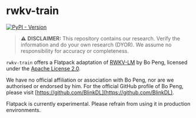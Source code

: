 # rwkv-train

[![PyPI - Version](https://img.shields.io/pypi/v/flatpack)](https://pypi.org/project/flatpack/)

> :warning: **DISCLAIMER:** This repository contains our research. Verify the information and do your own research (DYOR). We assume no responsibility for accuracy or completeness.

`rwkv-train` offers a Flatpack adaptation of [RWKV-LM](https://github.com/BlinkDL/RWKV-LM) by Bo Peng, licensed under the [Apache License 2.0](https://github.com/BlinkDL/RWKV-LM/blob/main/LICENSE).

We have no official affiliation or association with Bo Peng, nor are we authorised or endorsed by him. For the official GitHub profile of Bo Peng, please visit [https://github.com/BlinkDL](https://github.com/BlinkDL).

Flatpack is currently experimental. Please refrain from using it in production environments.